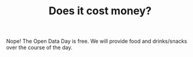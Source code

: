 ---
layout: page
title: Does it cost money?
body: >-
  Nope! The Open Data Day is free. We will provide food and drinks/snacks over
  the course of the day.
---